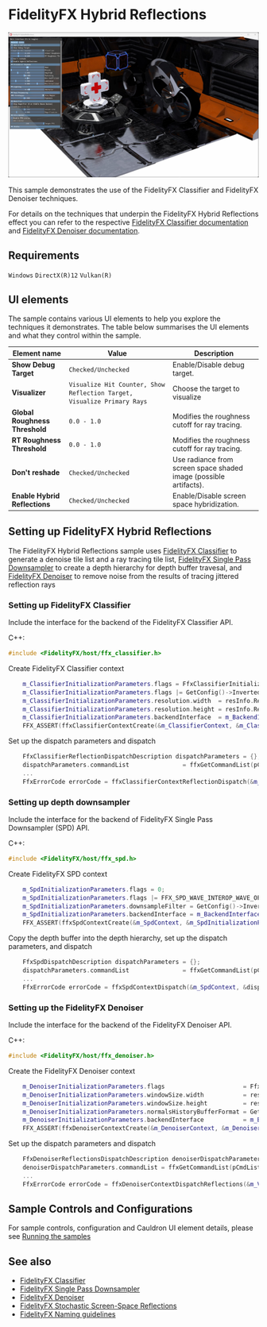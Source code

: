 <!-- @page page_samples_hybrid-reflections FidelityFX Hybrid Reflections -->

<h1>FidelityFX Hybrid Reflections</h1>

![alt text](media/hybrid-reflections/hybrid-reflections.jpg "A screenshot of the FidelityFX Hybrid Reflections sample.")

This sample demonstrates the use of the FidelityFX Classifier and FidelityFX Denoiser techniques.

For details on the techniques that underpin the FidelityFX Hybrid Reflections effect you can refer to the respective [FidelityFX Classifier documentation](../techniques/classifier.md) and [FidelityFX Denoiser documentation](../techniques/denoiser.md).

<h2>Requirements</h2>

`Windows` `DirectX(R)12` `Vulkan(R)`   
                                                                                     
<h2>UI elements</h2>

The sample contains various UI elements to help you explore the techniques it demonstrates. The table below summarises the UI elements and what they control within the sample.

| Element name | Value | Description |
| -------------|-------|-------------|
| **Show Debug Target** | `Checked/Unchecked` | Enable/Disable debug target. |
| **Visualizer** | `Visualize Hit Counter, Show Reflection Target, Visualize Primary Rays` | Choose the target to visualize |
| **Global Roughness Threshold** | `0.0 - 1.0` | Modifies the roughness cutoff for ray tracing. |
| **RT Roughness Threshold** | `0.0 - 1.0` | Modifies the roughness cutoff for ray tracing. |
| **Don't reshade** | `Checked/Unchecked` |  Use radiance from screen space shaded image (possible artifacts). |
| **Enable Hybrid Reflections** | `Checked/Unchecked` | Enable/Disable screen space hybridization. |

<h2>Setting up FidelityFX Hybrid Reflections</h2>

The FidelityFX Hybrid Reflections sample uses [FidelityFX Classifier](../techniques/classifier.md) to generate a denoise tile list and a ray tracing tile list, [FidelityFX Single Pass Downsampler](../techniques/single-pass-downsampler.md) to create a depth hierarchy for depth buffer travesal, and [FidelityFX Denoiser](../techniques/denoiser.md) to remove noise from the results of tracing jittered reflection rays

<h3>Setting up FidelityFX Classifier</h3>

Include the interface for the backend of the FidelityFX Classifier API.

C++:

```C++
#include <FidelityFX/host/ffx_classifier.h>
```
Create FidelityFX Classifier context

```C++
    m_ClassifierInitializationParameters.flags = FfxClassifierInitializationFlagBits::FFX_CLASSIFIER_REFLECTION;
    m_ClassifierInitializationParameters.flags |= GetConfig()->InvertedDepth ? FFX_CLASSIFIER_ENABLE_DEPTH_INVERTED : 0;
    m_ClassifierInitializationParameters.resolution.width  = resInfo.RenderWidth;
    m_ClassifierInitializationParameters.resolution.height = resInfo.RenderHeight;
    m_ClassifierInitializationParameters.backendInterface  = m_BackendInterface;
    FFX_ASSERT(ffxClassifierContextCreate(&m_ClassifierContext, &m_ClassifierInitializationParameters) == FFX_OK);
```
Set up the dispatch parameters and dispatch

```C++
    FfxClassifierReflectionDispatchDescription dispatchParameters = {};
    dispatchParameters.commandList               = ffxGetCommandList(pCmdList);
    ...
    FfxErrorCode errorCode = ffxClassifierContextReflectionDispatch(&m_ClassifierContext, &dispatchParameters);
```

<h3>Setting up depth downsampler</h3>

Include the interface for the backend of FidelityFX Single Pass Downsampler (SPD) API.

C++:

```C++
#include <FidelityFX/host/ffx_spd.h>
```
Create FidelityFX SPD context

```C++
    m_SpdInitializationParameters.flags = 0;
    m_SpdInitializationParameters.flags |= FFX_SPD_WAVE_INTEROP_WAVE_OPS;
    m_SpdInitializationParameters.downsampleFilter = GetConfig()->InvertedDepth ? FFX_SPD_DOWNSAMPLE_FILTER_MAX : FFX_SPD_DOWNSAMPLE_FILTER_MIN;
    m_SpdInitializationParameters.backendInterface = m_BackendInterface;
    FFX_ASSERT(ffxSpdContextCreate(&m_SpdContext, &m_SpdInitializationParameters) == FFX_OK);
```

Copy the depth buffer into the depth hierarchy, set up the dispatch parameters, and dispatch

```C++
    FfxSpdDispatchDescription dispatchParameters = {};
    dispatchParameters.commandList               = ffxGetCommandList(pCmdList);
    ...
    FfxErrorCode errorCode = ffxSpdContextDispatch(&m_SpdContext, &dispatchParameters);
```

<h3>Setting up the FidelityFX Denoiser</h3>

Include the interface for the backend of the FidelityFX Denoiser API.

C++:

```C++
#include <FidelityFX/host/ffx_denoiser.h>
```

Create the FidelityFX Denoiser context

```C++
    m_DenoiserInitializationParameters.flags                      = FfxDenoiserInitializationFlagBits::FFX_DENOISER_REFLECTIONS;
    m_DenoiserInitializationParameters.windowSize.width           = resInfo.RenderWidth;
    m_DenoiserInitializationParameters.windowSize.height          = resInfo.RenderHeight;
    m_DenoiserInitializationParameters.normalsHistoryBufferFormat = GetFfxSurfaceFormat(m_pNormal->GetFormat());
    m_DenoiserInitializationParameters.backendInterface           = m_BackendInterface;
    FFX_ASSERT(ffxDenoiserContextCreate(&m_DenoiserContext, &m_DenoiserInitializationParameters) == FFX_OK);
```

Set up the dispatch parameters and dispatch

```C++
    FfxDenoiserReflectionsDispatchDescription denoiserDispatchParameters = {};
    denoiserDispatchParameters.commandList = ffxGetCommandList(pCmdList);
    ...
    FfxErrorCode errorCode = ffxDenoiserContextDispatchReflections(&m_VRSContext, &dispatchParameters);
```

<h2>Sample Controls and Configurations</h2>

For sample controls, configuration and Cauldron UI element details, please see [Running the samples](../getting-started/running-samples.md)


<h2>See also</h2>

- [FidelityFX Classifier](../techniques/classifier.md)
- [FidelityFX Single Pass Downsampler](../techniques/single-pass-downsampler.md)
- [FidelityFX Denoiser](../techniques/denoiser.md)
- [FidelityFX Stochastic Screen-Space Reflections](../techniques/stochastic-screen-space-reflections.md)
- [FidelityFX Naming guidelines](../getting-started/naming-guidelines.md)